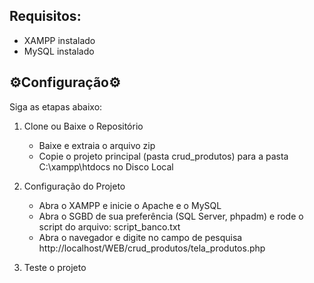 ## Requisitos:
- XAMPP instalado 
- MySQL instalado

## ⚙️Configuração⚙️

Siga as etapas abaixo:

1. Clone ou Baixe o Repositório
    - Baixe e extraia o arquivo zip
    - Copie o projeto principal (pasta crud_produtos) para a pasta C:\xampp\htdocs no Disco Local
      
2. Configuração do Projeto
    - Abra o XAMPP e inicie o Apache e o MySQL
    - Abra o SGBD de sua preferência (SQL Server, phpadm) e rode o script do arquivo: script_banco.txt
    - Abra o navegador e digite no campo de pesquisa http://localhost/WEB/crud_produtos/tela_produtos.php

3. Teste o projeto
